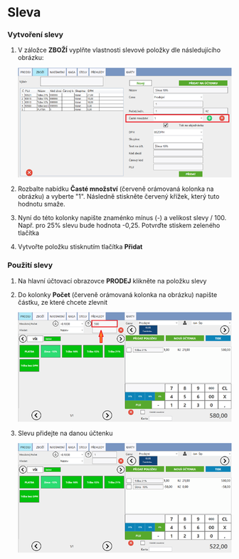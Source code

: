 # Sleva

### Vytvoření slevy

1. V záložce **ZBOŽÍ** vyplňte vlastnosti slevové položky dle následujícího obrázku:

   ![](img/discount1.png)
2. Rozbalte nabídku **Časté množství** (červeně orámovaná kolonka na obrázku) a vyberte "1". Následně stiskněte červený křížek,        který tuto hodnotu smaže.
3. Nyní do této kolonky napište znaménko mínus (*-*) a velikost slevy / 100. Např. pro 25% slevu bude hodnota -0,25. Potvrďte stiskem        zeleného tlačítka
4. Vytvořte položku stisknutím tlačítka **Přidat**

### Použití slevy

1. Na hlavní účtovací obrazovce **PRODEJ** klikněte na položku slevy
2. Do kolonky **Počet** (červeně orámovaná kolonka na obrázku) napište částku, ze které chcete zlevnit

   ![](img/discount2.png)
3. Slevu přidejte na danou účtenku

   ![](img/discount3.png)



